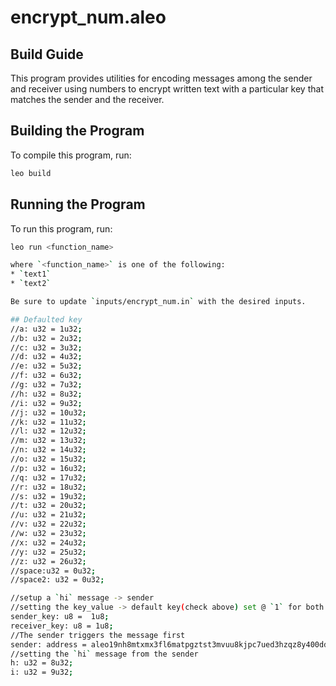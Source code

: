 # encrypt_num.aleo

## Build Guide


This program provides utilities for encoding messages among the sender and receiver using numbers to encrypt written text with a particular key that matches the sender and the receiver.

## Building the Program

To compile this program, run:
```bash
leo build
```

## Running the Program

To run this program, run:
```bash
leo run <function_name>

where `<function_name>` is one of the following:
* `text1`
* `text2`

Be sure to update `inputs/encrypt_num.in` with the desired inputs.

## Defaulted key
//a: u32 = 1u32;
//b: u32 = 2u32;
//c: u32 = 3u32;
//d: u32 = 4u32;
//e: u32 = 5u32;
//f: u32 = 6u32;
//g: u32 = 7u32;
//h: u32 = 8u32;
//i: u32 = 9u32;
//j: u32 = 10u32;
//k: u32 = 11u32;
//l: u32 = 12u32;
//m: u32 = 13u32;
//n: u32 = 14u32;
//o: u32 = 15u32;
//p: u32 = 16u32;
//q: u32 = 17u32;
//r: u32 = 18u32;
//s: u32 = 19u32;
//t: u32 = 20u32;
//u: u32 = 21u32;
//v: u32 = 22u32;
//w: u32 = 23u32;
//x: u32 = 24u32;
//y: u32 = 25u32;
//z: u32 = 26u32;
//space:u32 = 0u32;
//space2: u32 = 0u32;

//setup a `hi` message -> sender
//setting the key_value -> default key(check above) set @ `1` for both parties
sender_key: u8 =  1u8;
receiver_key: u8 = 1u8;
//The sender triggers the message first
sender: address = aleo19nh8mtxmx3fl6matpgztst3mvuu8kjpc7ued3hzqz8y400ddqvqsrntr3g;
//setting the `hi` message from the sender
h: u32 = 8u32;
i: u32 = 9u32;

